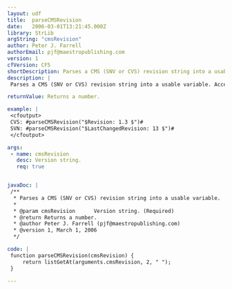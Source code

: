 ```yaml
---
layout: udf
title:  parseCMSRevision
date:   2006-03-01T13:21:45.000Z
library: StrLib
argString: "cmsRevision"
author: Peter J. Farrell
authorEmail: pjf@maestropublishing.com
version: 1
cfVersion: CF5
shortDescription: Parses a CMS (SNV or CVS) revision string into a usable variable.
description: |
 Parses a CMS (SNV or CVS) revision string into a usable variable. Accepts CVS $Revsion: $ or SVN $LastChangedRevision: $.

returnValue: Returns a number.

example: |
 <cfoutput>
 CVS: #parseCMSRevision("$Revision: 1.3 $")#
 SVN: #parseCMSRevision("$LastChangedRevision: 13 $")#
 </cfoutput>

args:
 - name: cmsRevision
   desc: Version string.
   req: true


javaDoc: |
 /**
  * Parses a CMS (SNV or CVS) revision string into a usable variable.
  * 
  * @param cmsRevision      Version string. (Required)
  * @return Returns a number. 
  * @author Peter J. Farrell (pjf@maestropublishing.com) 
  * @version 1, March 1, 2006 
  */

code: |
 function parseCMSRevision(cmsRevision) {
     return listGetAt(arguments.cmsRevision, 2, " ");
 }

---
```


